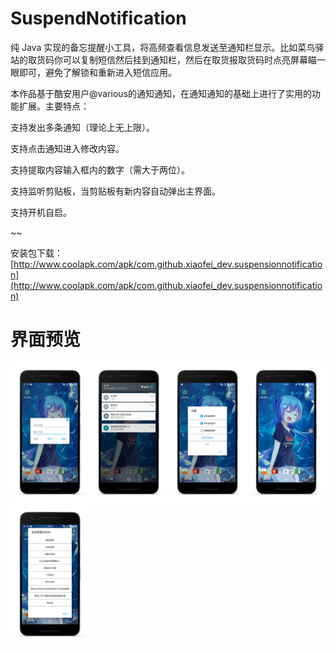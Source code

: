 # SuspendNotification

纯 Java 实现的备忘提醒小工具，将高频查看信息发送至通知栏显示。比如菜鸟驿站的取货码你可以复制短信然后挂到通知栏，然后在取货报取货码时点亮屏幕瞄一眼即可，避免了解锁和重新进入短信应用。

本作品基于酷安用户@various的通知通知，在通知通知的基础上进行了实用的功能扩展。主要特点：

支持发出多条通知（理论上无上限）。

支持点击通知进入修改内容。

支持提取内容输入框内的数字（需大于两位）。

支持监听剪贴板，当剪贴板有新内容自动弹出主界面。

支持开机自启。

~~

安装包下载：[http://www.coolapk.com/apk/com.github.xiaofei_dev.suspensionnotification](http://www.coolapk.com/apk/com.github.xiaofei_dev.suspensionnotification)


# 界面预览

<img src="https://github.com/xiaofei-dev/SuspendNotification/blob/master/art/enframe_2017-05-16-07-12-21.png" width="25%" height="25%"><img src="https://github.com/xiaofei-dev/SuspendNotification/blob/master/art/enframe_2017-05-16-07-12-30.png" width="25%" height="25%"><img src="https://github.com/xiaofei-dev/SuspendNotification/blob/master/art/enframe_2017-05-16-07-12-43.png" width="25%" height="25%"><img src="https://github.com/xiaofei-dev/SuspendNotification/blob/master/art/enframe_2017-05-13-19-49-19.png" width="25%" height="25%"><img src="https://github.com/xiaofei-dev/SuspendNotification/blob/master/art/enframe_2017-05-16-07-12-51.png" width="25%" height="25%">

